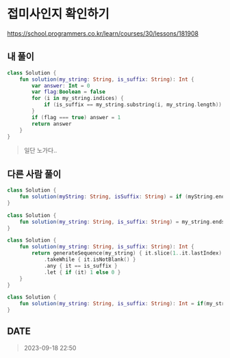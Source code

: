 # 접미사인지 확인하기

https://school.programmers.co.kr/learn/courses/30/lessons/181908

## 내 풀이

```kt
class Solution {
    fun solution(my_string: String, is_suffix: String): Int {
        var answer: Int = 0
        var flag:Boolean = false
        for (i in my_string.indices) {
            if (is_suffix == my_string.substring(i, my_string.length)) flag = true
        }
        if (flag === true) answer = 1
        return answer
    }
}
```

> 일단 노가다..

## 다른 사람 풀이

```kt
class Solution {
    fun solution(myString: String, isSuffix: String) = if (myString.endsWith(isSuffix)) 1 else 0
}
```

```kt
class Solution {
    fun solution(my_string: String, is_suffix: String) = my_string.endsWith(is_suffix).compareTo(false)
}
```

```kt
class Solution {
    fun solution(my_string: String, is_suffix: String): Int {
        return generateSequence(my_string) { it.slice(1..it.lastIndex) }
            .takeWhile { it.isNotBlank() }
            .any { it == is_suffix }
            .let { if (it) 1 else 0 }
    }
}
```

```kt
class Solution {
    fun solution(my_string: String, is_suffix: String): Int = if(my_string.endsWith(is_suffix)) 1 else 0
}
```

## DATE

> 2023-09-18 22:50
